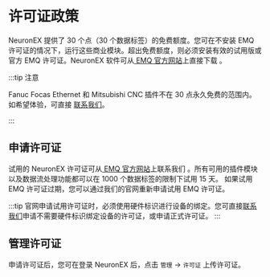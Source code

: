 # 许可证政策

NeuronEX 提供了 30 个点（30 个数据标签）的免费额度。您可在不安装 EMQ 许可证的情况下，运行这些商业模块。超出免费额度，则必须安装有效的试用版或官方 EMQ 许可证。NeuronEX 软件可从[ EMQ 官方网站](https://www.emqx.com/zh/try?product=neuronex)上直接下载 。

:::tip 注意

Fanuc Focas Ethernet 和 Mitsubishi CNC 插件不在 30 点永久免费的范围内。如希望体验，可直接 [联系我们](https://www.emqx.com/zh/contact?product=neuron)。

:::

## 申请许可证

试用的 NeuronEX 许可证可从[ EMQ 官方网站](https://www.emqx.com/zh/contact?product=neuronex)上联系我们 。所有可用的插件模块以及数据流处理功能都可以在 1000 个数据标签的限制下试用 15 天。 如果试用 EMQ 许可证过期，您可以通过我们的官网重新申请试用 EMQ 许可证。

:::tip
官网申请试用许可证时，必须使用硬件标识进行设备的绑定。您可直接[联系我们](https://www.emqx.com/zh/contact?product=neuron)申请不需要硬件标识绑定设备的许可证，或申请正式许可证。
:::

## 管理许可证

申请许可证后，您可在登录 NeuronEX 后，点击 `管理` -> `许可证` 上传许可证。

